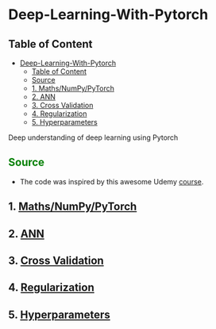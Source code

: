 # Deep-Learning-With-Pytorch

## Table of Content

- [Deep-Learning-With-Pytorch](#deep-learning-with-pytorch)
  - [Table of Content](#table-of-content)
  - [ Source ](#-source-)
  - [1. Maths/NumPy/PyTorch](#1-mathsnumpypytorch)
  - [2. ANN](#2-ann)
  - [3. Cross Validation](#3-cross-validation)
  - [4. Regularization](#4-regularization)
  - [5. Hyperparameters](#5-hyperparameters)

Deep understanding of deep learning using Pytorch

## <font color="green"> Source </font>

- The code was inspired by this awesome Udemy [course](https://www.udemy.com/course/deeplearning_x/learn/lecture/27844168#overview).

## 1. [Maths/NumPy/PyTorch](https://github.com/chineidu/Deep-Learning-With-Pytorch/tree/main/notebook/01_maths_numpy_pytorch)

## 2. [ANN](https://github.com/chineidu/Deep-Learning-With-Pytorch/tree/main/notebook/02_ANN)

## 3. [Cross Validation](https://github.com/chineidu/Deep-Learning-With-Pytorch/tree/main/notebook/03_cross_validation)

## 4. [Regularization](https://github.com/chineidu/Deep-Learning-With-Pytorch/tree/main/notebook/04_regularization)

## 5. [Hyperparameters](https://github.com/chineidu/Deep-Learning-With-Pytorch/tree/main/notebook/05_hyperparams)
